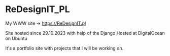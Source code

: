 # ReDesignIT_PL
My WWW site -> https://ReDesignIT.pl

Site hosted since 29.10.2023 with help of the Django
Hosted at DigitalOcean on Ubuntu

It's a portfolio site with projects that I will be working on.
